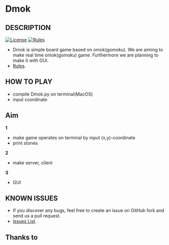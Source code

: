 Dmok
===============================================================

## DESCRIPTION
[![License](https://img.shields.io/badge/license-MIT-green.svg)](https://opensource.org/licenses/MIT)
[![Rules](https://img.shields.io/badge/rules-blue.svg)](https://en.wikipedia.org/wiki/Gomoku#Official_rules)
* Dmok is simple board game based on omok(gomoku). We are aiming to make real time omok(gomoku) game. Furthermore we are planning to make it with GUI.
* [Rules](https://en.wikipedia.org/wiki/Gomoku#Official_rules).

## 

## HOW TO PLAY

* compile Dmok.py on terminal(MacOS)
* input coordinate 

## Aim

**1**

* make game operates on terminal by input (x,y)-coordinate
* print stones

**2**

* make server, client

**3**

* GUI

## KNOWN ISSUES

* If you discover any bugs, feel free to create an issue on GitHub fork and send us a pull request.
* [Issues List](https://github.com/3people/dropship_project).

## Thanks to

